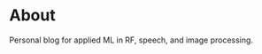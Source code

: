 About
================

<!-- WARNING: THIS FILE WAS AUTOGENERATED! DO NOT EDIT! -->

Personal blog for applied ML in RF, speech, and image processing.
